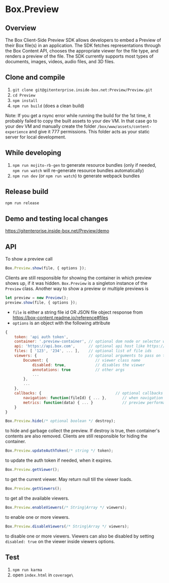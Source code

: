 Box.Preview
============
Overview
-----------------
The Box Client-Side Preview SDK allows developers to embed a Preview of their Box file(s) in an application. The SDK fetches representations through the Box Content API, chooses the appropriate viewer for the file type, and renders a preview of the file. The SDK currently supports most types of documents, images, videos, audio files, and 3D files.


Clone and compile
-----------------
1. `git clone git@gitenterprise.inside-box.net:Preview/Preview.git`
2. `cd Preview`
3. `npm install`
4. `npm run build` (does a clean build)

Note: If you get a rsync error while running the build for the 1st time, it probably failed to copy the built assets to your dev VM. In that case go to your dev VM and manually create the folder `/box/www/assets/content-experience` and give it 777 permissions. This folder acts as your static server for local development.


While developing
----------------
1. `npm run mojito-rb-gen` to generate resource bundles (only if needed, `npm run watch` will re-generate resource bundles automatically)
2. `npm run dev` (or `npm run watch`) to generate webpack bundles


Release build
--------------
`npm run release`


Demo and testing local changes
------------------------------
https://gitenterprise.inside-box.net/Preview/demo


API
---

To show a preview call
```javascript
Box.Preview.show(file, { options });
```
Clients are still responsible for showing the container in which preview shows up, if it was hidden. `Box.Preview` is a singleton instance of the `Preview` class. Another way to show a preview or multiple previews is

```javascript
let preview = new Preview();
preview.show(file, { options });
```

* `file` is either a string file id OR JSON file object response from https://box-content.readme.io/reference#files
* `options` is an object with the following attribute

```javascript
{
    token: 'api auth token',
    container: '.preview-container', // optional dom node or selector where preview should be placed
    api: 'https://api.box.com',      // optional api host like https://ldap.dev.box.net/api
    files: [ '123', '234', ... ],    // optional list of file ids
    viewers: {                       // optional arguments to pass on to viewers
        Document: {                     // viewer class name
            disabled: true,             // disables the viewer
            annotations: true           // other args
            ...
        },
        ...
    },
    callbacks: {                                 // optional callbacks
        navigation: function(fileId) { ... },       // when navigation happens to fileId
        metrics: function(data) { ... }             // preview performance metrics
    }
}
```

```javascript
Box.Preview.hide(/* optional boolean */ destroy);
```
to hide and garbage collect the preview. If destroy is true, then container's contents are also removed. Clients are still responsible for hiding the container.


```javascript
Box.Preview.updateAuthToken(/* string */ token);
```
to update the auth token if needed, when it expires.

```javascript
Box.Preview.getViewer();
```
to get the current viewer. May return null till the viewer loads.

```javascript
Box.Preview.getViewers();
```
to get all the available viewers.

```javascript
Box.Preview.enableViewers(/* String|Array */ viewers);
```
to enable one or more viewers.

```javascript
Box.Preview.disableViewers(/* String|Array */ viewers);
```
to disable one or more viewers. Viewers can also be disabled by setting `disabled: true` on the viewer inside viewers options.

Test
----

1. `npm run karma`
2. open `index.html` in `coverage\`
